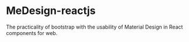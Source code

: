 # MeDesign-reactjs
The practicality of bootstrap with the usability of Material Design in React components for web.
